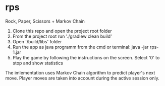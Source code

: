 # rps
Rock, Paper, Scissors + Markov Chain

1) Clone this repo and open the project root folder
2) From the project root run './gradlew clean build'
3) Open '/build/libs' folder
4) Run the app as java programm from the cmd or terminal: java -jar rps-1.jar
5) Play the game by following the instructions on the screen. Select '0' to stop and show statistics

The imlementation uses Markov Chain algorithm to predict player's next move. 
Player moves are taken into account during the active session only.
